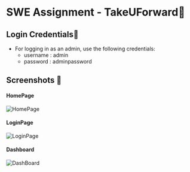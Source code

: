 # SWE Assignment - TakeUForward📝

## Login Credentials🔐

* For logging in as an admin, use the following credentials:
    * username : admin
    * password : adminpassword

## Screenshots 📸
#### HomePage
![HomePage](https://res.cloudinary.com/dwohsn29d/image/upload/v1723489167/rmmdzqpl2m127zejnaah.png)

#### LoginPage
![LoginPage](https://res.cloudinary.com/dwohsn29d/image/upload/v1723489167/uqse9ggkybsgq7cpfv5u.png)

#### Dashboard
![DashBoard](https://res.cloudinary.com/dwohsn29d/image/upload/v1723489168/efvhphrmwfwfynviaqii.png)


 
